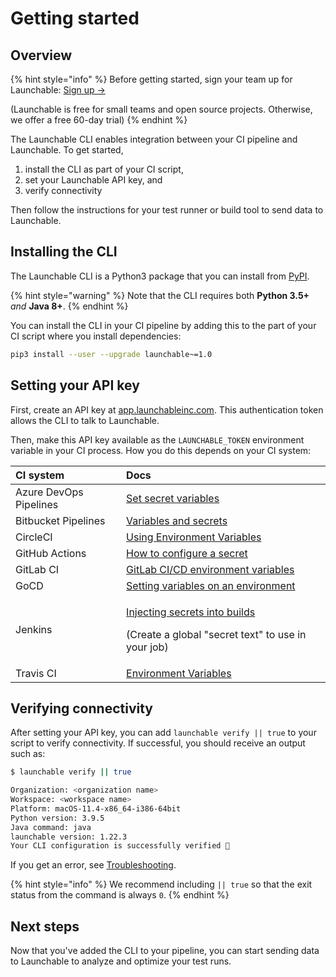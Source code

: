 # Getting started

## Overview

{% hint style="info" %}
Before getting started, sign your team up for Launchable: [Sign up →](https://www.launchableinc.com/signup)

\(Launchable is free for small teams and open source projects. Otherwise, we offer a free 60-day trial\)
{% endhint %}

The Launchable CLI enables integration between your CI pipeline and Launchable. To get started,

1. install the CLI as part of your CI script,
2. set your Launchable API key, and
3. verify connectivity

Then follow the instructions for your test runner or build tool to send data to Launchable.

## Installing the CLI

The Launchable CLI is a Python3 package that you can install from [PyPI](https://pypi.org/project/launchable/).

{% hint style="warning" %}
Note that the CLI requires both **Python 3.5+** _and_ **Java 8+**.
{% endhint %}

You can install the CLI in your CI pipeline by adding this to the part of your CI script where you install dependencies:

```bash
pip3 install --user --upgrade launchable~=1.0
```

## Setting your API key

First, create an API key at [app.launchableinc.com](https://app.launchableinc.com). This authentication token allows the CLI to talk to Launchable.

Then, make this API key available as the `LAUNCHABLE_TOKEN` environment variable in your CI process. How you do this depends on your CI system:

<table>
  <thead>
    <tr>
      <th style="text-align:left">CI system</th>
      <th style="text-align:left">Docs</th>
    </tr>
  </thead>
  <tbody>
    <tr>
      <td style="text-align:left">Azure DevOps Pipelines</td>
      <td style="text-align:left"><a href="https://docs.microsoft.com/en-us/azure/devops/pipelines/process/variables?view=azure-devops&amp;tabs=yaml%2Cbatch#secret-variables">Set secret variables</a>
      </td>
    </tr>
    <tr>
      <td style="text-align:left">Bitbucket Pipelines</td>
      <td style="text-align:left"><a href="https://support.atlassian.com/bitbucket-cloud/docs/variables-and-secrets/">Variables and secrets</a>
      </td>
    </tr>
    <tr>
      <td style="text-align:left">CircleCI</td>
      <td style="text-align:left"><a href="https://circleci.com/docs/2.0/env-vars/">Using Environment Variables</a>
      </td>
    </tr>
    <tr>
      <td style="text-align:left">GitHub Actions</td>
      <td style="text-align:left"><a href="https://docs.github.com/en/free-pro-team@latest/actions/reference/encrypted-secrets">How to configure a secret</a>
      </td>
    </tr>
    <tr>
      <td style="text-align:left">GitLab CI</td>
      <td style="text-align:left"><a href="https://docs.gitlab.com/ee/ci/variables/">GitLab CI/CD environment variables</a>
      </td>
    </tr>
    <tr>
      <td style="text-align:left">GoCD</td>
      <td style="text-align:left"><a href="https://docs.gocd.org/current/faq/dev_use_current_revision_in_build.html#setting-variables-on-an-environment">Setting variables on an environment</a>
      </td>
    </tr>
    <tr>
      <td style="text-align:left">Jenkins</td>
      <td style="text-align:left">
        <p><a href="https://docs.cloudbees.com/docs/cloudbees-ci/latest/cloud-secure-guide/injecting-secrets">Injecting secrets into builds</a>
        </p>
        <p>(Create a global &quot;secret text&quot; to use in your job)</p>
      </td>
    </tr>
    <tr>
      <td style="text-align:left">Travis CI</td>
      <td style="text-align:left"><a href="https://docs.travis-ci.com/user/environment-variables/">Environment Variables</a>
      </td>
    </tr>
  </tbody>
</table>

## Verifying connectivity

After setting your API key, you can add `launchable verify || true` to your script to verify connectivity. If successful, you should receive an output such as:

```bash
$ launchable verify || true

Organization: <organization name>
Workspace: <workspace name>
Platform: macOS-11.4-x86_64-i386-64bit
Python version: 3.9.5
Java command: java
launchable version: 1.22.3
Your CLI configuration is successfully verified 🎉
```

If you get an error, see [Troubleshooting](resources/troubleshooting.md).

{% hint style="info" %}
We recommend including `|| true` so that the exit status from the command is always `0`.
{% endhint %}

## Next steps

Now that you've added the CLI to your pipeline, you can start sending data to Launchable to analyze and optimize your test runs.

